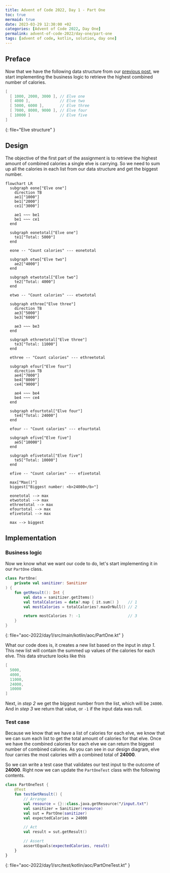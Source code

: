 ```yaml
---
title: Advent of Code 2022, Day 1 - Part One
toc: true
mermaid: true
date: 2023-03-29 12:30:00 +02
categories: [Advent of Code 2022, Day One]
permalink: advent-of-code-2022/day-one/part-one
tags: [advent of code, kotlin, solution, day one]
---
```


## Preface

Now that we have the following data structure from our [previous post](./2023-03-28-sanitizer.md), we start implementing the business logic to retrieve the highest combined
number of calories.

```kotlin
[
  [ 1000, 2000, 3000 ], // Elve one
  [ 4000 ],             // Elve two
  [ 5000, 6000 ],       // Elve three
  [ 7000, 8000, 9000 ], // Elve four
  [ 10000 ]             // Elve five
]
```
{: file="Elve structure" }

## Design

The objective of the first part of the assignment is to retrieve the highest amount of combined calories a single elve is carrying. So we need to sum up all the calories
in each list from our data structure and get the biggest number.

```mermaid
flowchart LR
  subgraph eone["Elve one"]
    direction TB
    ae1["1000"]
    be1["2000"]
    ce1["3000"]

    ae1 ~~~ be1
    be1 ~~~ ce1
  end

  subgraph eonetotal["Elve one"]
    te1["Total: 5000"]
  end

  eone -- "Count calories" --- eonetotal

  subgraph etwo["Elve two"]
    ae2["4000"]
  end

  subgraph etwototal["Elve two"]
    te2["Total: 4000"]
  end

  etwo -- "Count calories" --- etwototal

  subgraph ethree["Elve three"]
    direction TB
    ae3["5000"]
    be3["6000"]

    ae3 ~~~ be3
  end

  subgraph ethreetotal["Elve three"]
    te3["Total: 11000"]
  end

  ethree -- "Count calories" --- ethreetotal

  subgraph efour["Elve four"]
    direction TB
    ae4["7000"]
    be4["8000"]
    ce4["9000"]

    ae4 ~~~ be4
    be4 ~~~ ce4
  end

  subgraph efourtotal["Elve four"]
    te4["Total: 24000"]
  end

  efour -- "Count calories" --- efourtotal

  subgraph efive["Elve five"]
    ae5["10000"]
  end

  subgraph efivetotal["Elve five"]
    te5["Total: 10000"]
  end

  efive -- "Count calories" --- efivetotal

  max["Max()"]
  biggest["Biggest number: <b>24000</b>"]

  eonetotal --> max
  etwototal --> max
  ethreetotal --> max
  efourtotal --> max
  efivetotal --> max

  max --> biggest
```

## Implementation

### Business logic

Now we know what we want our code to do, let's start implementing it in our `PartOne` class.

```kotlin
class PartOne(
    private val sanitizer: Sanitizer
) {
    fun getResult(): Int {
        val data = sanitizer.getItems()
        val totalCalories = data?.map { it.sum() }    // 1
        val mostCalories = totalCalories?.maxOrNull() // 2

        return mostCalories ?: -1                     // 3
    }
}
```
{: file="aoc-2022/day1/src/main/kotlin/aoc/PartOne.kt" }

What our code does is, it creates a new list based on the input in _step 1_. This new list will contain the summed up values of the calories for each elve. This data structure
looks like this

```kotlin
[
  5000,
  4000,
  11000,
  24000,
  10000
]
```

Next, in _step 2_ we get the biggest number from the list, which will be `24000`. And in _step 3_ we return that value, or `-1` if the input data was null.

### Test case

Because we know that we have a list of calories for each elve, we know that we can sum each list to get the total amount of calories for that elve. Once we have the combined
calories for each elve we can return the biggest number of combined calories. As you can see in our design diagram, elve four carries the most calories with a combined
total of __24000__.

So we can write a test case that validates our test input to the outcome of __24000__. Right now we can update the `PartOneTest` class with the following contents.

```kotlin
class PartOneTest {
    @Test
    fun testGetResult() {
        // Arrange
        val resource = {}::class.java.getResource("/input.txt")
        val sanitizer = Sanitizer(resource)
        val sut = PartOne(sanitizer)
        val expectedCalories = 24000

        // Act
        val result = sut.getResult()

        // Assert
        assertEquals(expectedCalories, result)
    }
}
```
{: file="aoc-2022/day1/src/test/kotlin/aoc/PartOneTest.kt" }

